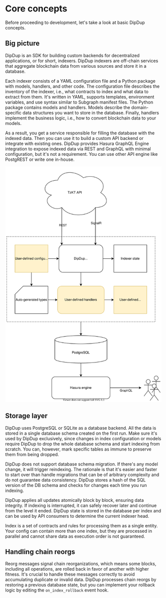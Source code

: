# Core concepts

Before proceeding to development, let's take a look at basic DipDup concepts.

## Big picture

DipDup is an SDK for building custom backends for decentralized applications, or for short, indexers. DipDup indexers are off-chain services that aggregate blockchain data from various sources and store it in a database.

Each indexer consists of a YAML configuration file and a Python package with models, handlers, and other code. The configuration file describes the inventory of the indexer, i.e., what contracts to index and what data to extract from them. It's written in YAML, supports templates, environment variables, and use syntax similar to Subgraph manifest files. The Python package contains models and handlers. Models describe the domain-specific data structures you want to store in the database. Finally, handlers implement the business logic, i.e., how to convert blockchain data to your models.

As a result, you get a service responsible for filling the database with the indexed data. Then you can use it to build a custom API backend or integrate with existing ones. DipDup provides Hasura GraphQL Engine integration to expose indexed data via REST and GraphQL with minimal configuration, but it's not a requirement. You can use other API engine like PostgREST or write one in-house.

![Default DipDup setup and data flow](../assets/dipdup.svg)

## Storage layer

DipDup uses PostgreSQL or SQLite as a database backend. All the data is stored in a single database schema created on the first run. Make sure it's used by DipDup exclusively, since changes in index configuration or models require DipDup to drop the whole database schema and start indexing from scratch. You can, however, mark specific tables as immune to preserve them from being dropped.

DipDup does not support database schema migration. If there's any model change, it will trigger reindexing. The rationale is that it's easier and faster to start over than handle migrations that can be of arbitrary complexity and do not guarantee data consistency. DipDup stores a hash of the SQL version of the DB schema and checks for changes each time you run indexing.

DipDup applies all updates atomically block by block, ensuring data integrity. If indexing is interrupted, it can safely recover later and continue from the level it ended. DipDup state is stored in the database per index and can be used by API consumers to determine the current indexer head.

Index is a set of contracts and rules for processing them as a single entity. Your config can contain more than one index, but they are processed in parallel and cannot share data as execution order is not guaranteed.

## Handling chain reorgs

Reorg messages signal chain reorganizations, which means some blocks, including all operations, are rolled back in favor of another with higher fitness. It's crucial to handle these messages correctly to avoid accumulating duplicate or invalid data. DipDup processes chain reorgs by restoring a previous database state, but you can implement your rollback logic by editing the `on_index_rollback` event hook.

<!--

FIXME: Tezos stuff

DipDup works with operation groups (explicit operation and all internal ones, a single contract call) and _Big\_map_ updates (lazy hash map structures, [read more](https://tezostaquito.io/docs/maps_bigmaps/)) — until fully-fledged protocol-level events are not implemented in Tezos.

DipDup is tightly coupled with [TzKT API](http://api.tzkt.io/) but can generally use any data provider which implements a particular feature set. TzKT provides REST endpoints and Websocket subscriptions with flexible filters enabling selective indexing and returns "humanified" contract data, which means you don't have to handle raw Michelson expressions.

-->
